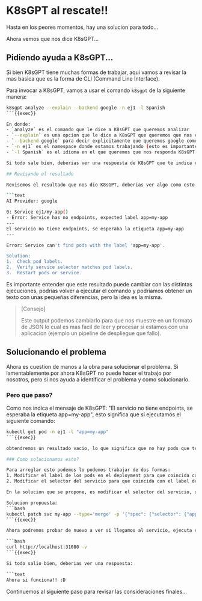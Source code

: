 # K8sGPT al rescate!!

Hasta en los peores momentos, hay una solucion para todo...

Ahora vemos que nos dice K8sGPT...

## Pidiendo ayuda a K8sGPT...

Si bien K8sGPT tiene muchas formas de trabajar, aqui vamos a revisar la mas basica que es la forma de CLI (Command Line Interface).

Para invocar a K8sGPT, vamos a usar el comando `k8sgpt` de la siguiente manera:

```bash
k8sgpt analyze --explain --backend google -n ej1 -l Spanish
```{{exec}}

En donde:
- `analyze` es el comando que le dice a K8sGPT que queremos analizar
- `--explain` es una opcion que le dice a K8sGPT que queremos que nos explique el resultado
- `--backend google` para decir explicitamente que queremos google como backend (LLM)
- `-n ej1` es el namespace donde estamos trabajando (esto es importante, si no especificamos el namespace, K8sGPT buscara en todo el cluster, esto puede demorar mucho y salir muy caro xD)
- `-l Spanish` es el idioma en el que queremos que nos responda K8sGPT (para hacer mas facil las cosas no?)

Si todo sale bien, deberias ver una respuesta de K8sGPT que te indica el error que tiene el pod y como solucionarlo.

## Revisando el resultado

Revisemos el resultado que nos dio K8sGPT, deberias ver algo como esto:

```text
AI Provider: google

0: Service ej1/my-app()
- Error: Service has no endpoints, expected label app=my-app
---
El servicio no tiene endpoints, se esperaba la etiqueta app=my-app
---

Error: Service can't find pods with the label 'app=my-app'.

Solution:
1.  Check pod labels.
2.  Verify service selector matches pod labels.
3.  Restart pods or service.
```

Es importante entender que este resultado puede cambiar con las distintas ejecuciones, podrias volver a ejecutar el comando y podriamos obtener un texto con unas pequeñas diferencias, pero la idea es la misma.

> [Consejo]
>
> Este output podemos cambiarlo para que nos muestre en un formato de JSON lo cual es mas facil de leer y procesar si estamos con una aplicacion (ejemplo un pipeline de despliegue que fallo).

## Solucionando el problema

Ahora es cuestion de manos a la obra para solucionar el problema. Si lamentablemente por ahora K8sGPT no puede hacer el trabajo por nosotros, pero si nos ayuda a identificar el problema y como solucionarlo.

### Pero que paso?

Como nos indica el mensaje de K8sGPT: "El servicio no tiene endpoints, se esperaba la etiqueta app=my-app", esto significa que si ejecutamos el siguiente comando:

```bash
kubectl get pod -n ej1 -l "app=my-app"
```{{exec}}

obtendremos un resultado vacio, lo que significa que no hay pods que tengan el label `app=my-app`, y por lo tanto, el servicio no puede encontrar estos pods.

### Como solucionamos esto?

Para arreglar esto podemos lo podemos trabajar de dos formas:
1. Modificar el label de los pods en el deployment para que coincida con el label del servicio.
2. Modificar el selector del servicio para que coincida con el label de los pods.

En la solucion que se propone, es modificar el selector del servicio, que es mas rapido y sencillo de hacer.

Solucion propuesta:
```bash
kubectl patch svc my-app --type='merge' -p '{"spec": {"selector": {"app": "myapp"}}}' -n ej1
```{{exec}}

Ahora podremos probar de nuevo a ver si llegamos al servicio, ejecuta el siguiente comando:

```bash
curl http://localhost:31080 -v
```{{exec}}

Si todo salio bien, deberias ver una respuesta:

```text
Ahora si funciona!! :D
```


Continuemos al siguiente paso para revisar las consideraciones finales...
